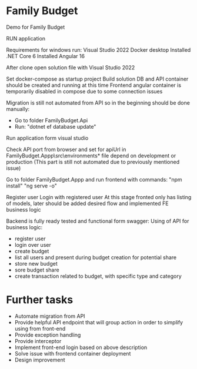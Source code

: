 # Family Budget
Demo for Family Budget

RUN application

Requirements for windows run:
Visual Studio 2022
Docker desktop
Installed .NET Core 6
Installed Angular 16


After clone open solution file with Visual Studio 2022

Set docker-compose as startup project
Build solution
DB and API container should be created and running at this time
Frontend angular container is temporarily disabled in compose due to some connection issues

Migration is still not automated from API so in the beginning should be done manually:
 - Go to folder FamilyBudget.Api
 - Run: "dotnet ef database update"
 
 Run application form visual studio
 
 Check API port from browser and set for apiUrl in FamilyBudget.Appp\src\environments\* file depend on development or production
 (This part is still not automated due to previously mentioned issue)
 
 Go to folder FamilyBudget.Appp and run frontend with commands:
 "npm install"
 "ng serve -o"
 
 Register user
 Login with registered user
 At this stage fronted only has listing of models, later should be added desired flow and implemented FE business logic
 
  Backend is fully ready tested and functional form swagger:
 Using of API for business logic:
 - register user
 - login over user
 - create budget
  - list all users and present during budget creation for potential share
  - store new budget
  - sore budget share
 - create transaction related to budget, with specific type and category


# Further tasks
- Automate migration from API
- Provide helpful API endpoint that will group action in order to simplify using from front-end
- Provide exception handling
- Provide interceptor
- Implement front-end login based on above description
- Solve issue with frontend container deployment
- Design improvement
